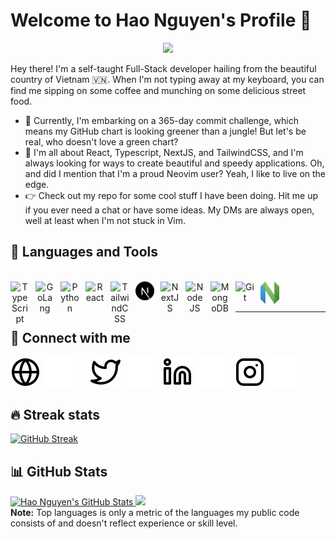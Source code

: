 # Welcome to Hao Nguyen's Profile 👋

<!-- https://readme-typing-svg.demolab.com/demo -->
<p align="center">
<a href="https://github.com/DenverCoder1/readme-typing-svg" alt="Typing SVG"> <img src="https://readme-typing-svg.demolab.com?font=Source+Code+Pro&size=20&pause=1000&color=7CC0E2&center=true&vCenter=true&width=435&lines=%3Ch1%3EFull+Stack+Developer+%3Ch1%2F%3E;%3CCoffeeLover+%2F%3E;%3CBugDestroyer+%2F%3E"/></a>
</p>

Hey there! I'm a self-taught Full-Stack developer hailing from the beautiful country of Vietnam 🇻🇳. When I'm not typing away at my keyboard, you can find me sipping on some coffee and munching on some delicious street food.

- 🔭 Currently, I'm embarking on a 365-day commit challenge, which means my GitHub chart is looking greener than a jungle! But let's be real, who doesn't love a green chart?
- 🌱 I'm all about React, Typescript, NextJS, and TailwindCSS, and I'm always looking for ways to create beautiful and speedy applications. Oh, and did I mention that I'm a proud Neovim user? Yeah, I like to live on the edge.
- 👉 Check out my repo for some cool stuff I have been doing. Hit me up if you ever need a chat or have some ideas. My DMs are always open, well at least when I'm not stuck in Vim.

## 🧰 Languages and Tools

<p align="center">
<br />
<img align="left" alt="TypeScript" width="30px" style="padding-right:10px;" src="https://cdn.jsdelivr.net/gh/devicons/devicon/icons/typescript/typescript-plain.svg" />
<img align="left" alt="GoLang" width="30px" style="padding-right:10px;" src="https://cdn.jsdelivr.net/gh/devicons/devicon/icons/go/go-original-wordmark.svg" />
<img align="left" alt="Python" width="30px" style="padding-right:10px;" src="https://cdn.jsdelivr.net/gh/devicons/devicon/icons/python/python-original.svg" />
<img align="left" alt="React" width="30px" style="padding-right:10px;" src="https://cdn.jsdelivr.net/gh/devicons/devicon/icons/react/react-original.svg" />
<img align="left" alt="TailwindCSS" width="30px" style="padding-right:10px;" src="https://cdn.jsdelivr.net/gh/devicons/devicon@latest/icons/tailwindcss/tailwindcss-original.svg" />
<img align="left" alt="NextJS" width="30px" style="padding-right:10px;"  src="./resources/img/nextjs-light.svg#gh-light-mode-only" />
<img align="left" alt="NextJS" width="30px" style="padding-right:10px;"  src="https://cdn.sanity.io/images/lnyy2568/production/2d6776cd8ccaa53c6e548e03117671e1de4aa510-629x629.png#gh-dark-mode-only" />
<img align="left" alt="NodeJS" width="30px" style="padding-right:10px;" src="https://cdn.jsdelivr.net/gh/devicons/devicon/icons/nodejs/nodejs-original.svg" />
<img align="left" alt="MongoDB" width="30px" style="padding-right:10px;"  src="https://cdn.jsdelivr.net/gh/devicons/devicon/icons/mongodb/mongodb-original.svg" />
<img align="left" alt="Git" width="30px" style="padding-right:10px;" src="https://cdn.jsdelivr.net/gh/devicons/devicon/icons/git/git-original.svg" />
<img align="left" alt="Neovim" width="30px" style="padding-right:10px;" src="./resources/img/neovim.png" />

<br />
<br />
</p>

---

## 🤙 Connect with me

[![website](./resources/img/globe-light.svg)](https://haonguyen.tech#gh-light-mode-only)
[![website](./resources/img/globe-dark.svg)](https://haonguyen.tech#gh-dark-mode-only)
&nbsp;&nbsp;
&nbsp;&nbsp;
[![website](./resources/img/twitter-light.svg)](https://twitter.com/haonguyen_tech#gh-light-mode-only)
[![website](./resources/img/twitter-dark.svg)](https://twitter.com/haonguyen_tech#gh-dark-mode-only)
&nbsp;&nbsp;
[![website](./resources/img/linkedin-light.svg)](https://linkedin.com/in/haonguyen-tech#gh-light-mode-only)
[![website](./resources/img/linkedin-dark.svg)](https://linkedin.com/in/haonguyen-tech#gh-dark-mode-only)
&nbsp;&nbsp;
[![website](./resources/img/instagram-light.svg)](https://instagram.com/haonguyen221#gh-light-mode-only)
[![website](./resources/img/instagram-dark.svg)](https://instagram.com/haonguyen221#gh-dark-mode-only)

## 🔥 Streak stats

[![GitHub Streak](https://github-readme-streak-stats.haonguyen.tech?user=nguyenanhhao221&theme=react&hide_border=true&fire=FF8C3E&ring=FF9FE1&stroke=FF9FE1)](https://git.io/streak-stats)

## 📊 GitHub Stats

<a href="https://github.com/anuraghazra/github-readme-stats">
  <img alt="Hao Nguyen's GitHub Stats" src="https://github-readme-stats.haonguyen.tech/api?username=nguyenanhhao221&theme=react&text_color=7cc0e2&title_color=7cc0e2&show_icons=true&icon_color=ff9fe1&hide_border=true" alt="Hao Nguyen Git Hub Stats" height="192px" />
  <img src="https://github-readme-stats.haonguyen.tech/api/top-langs/?username=nguyenanhhao221&layout=compact&theme=react&text_color=7cc0e2&title_color=7cc0e2&hide_border=true&hide=shell,css,html" height="192px" />
</a>
<br />
<b>Note:</b> Top languages is only a metric of the languages my public code consists of and doesn't reflect experience or skill level.
